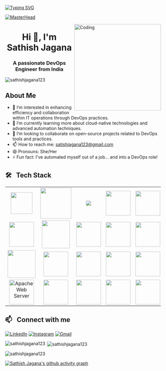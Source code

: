 [![Typing SVG](https://readme-typing-svg.demolab.com?font=Josefin+Sans&size=40&duration=1000&pause=500&color=00E4A9&width=600&&repeat=true&height=70&lines=Hey!;Nice+to+Meet+you...%F0%9F%98%83%09;I'm+Sathish+Jagana;DevOps+Engineer)](https://git.io/typing-svg)

[![MasterHead](https://www.veracode.com/sites/default/files/2021-02/hackergames-hero-main.jpg)](https://codegrills.in)

<img align="right" alt="Coding" width="280" src="https://media.tenor.com/rePDfDWO3XoAAAAd/hacking.gif">
<h1 align="center">Hi 👋, I'm Sathish Jagana</h1>
<h3 align="center">A passionate DevOps Engineer from India</h3>

<p align="left"> <img src="https://komarev.com/ghpvc/?username=sathishjagana123&label=Profile%20views&color=0e75b6&style=flat" alt="sathishjagana123" /> </p>

## About Me
- 👀 I’m interested in enhancing efficiency and collaboration within IT operations through DevOps practices.
- 🌱 I’m currently learning more about cloud-native technologies and advanced automation techniques.
- 💞️ I’m looking to collaborate on open-source projects related to DevOps tools and practices.
- 📫 How to reach me: satishjagana123@gmail.com
- 😄 Pronouns: She/Her
- ⚡ Fun fact: I've automated myself out of a job... and into a DevOps role!

## 🛠 &nbsp; Tech Stack

<table>
<tr>
    <td align='center'>
        <img src="https://media.tenor.com/S61VCO73mOAAAAAj/linux-tux.gif" width="70" >
    </td>
    <td align='center'>
        <img src="https://bitbucket.org/devopslogosgifs/documents/raw/3d7efe6fe664138cc915523d7f8d789e6b0dae6f/gifs/microsoft.gif" width="100" >
    </td>
    <td align='center'>
        <img src="https://img.icons8.com/color/96/000000/red-hat.png"/>
    </td>
    <td align='center'>
        <img src="https://img.icons8.com/ios-filled/50/000000/centos.png" width="80">
    </td>
    <td align='center'>
        <img src="https://img.icons8.com/color/96/000000/ubuntu.png" width="80">
    </td>
    <td align='center'>
        <img src="https://skillicons.dev/icons?i=nginx" width="80">
    </td>
    <td align='center'>
        <img src="https://img.icons8.com/color/96/000000/tomcat.png"/>
    </td>
</tr>
<tr>
    <td align='center'>
        <img src="https://bitbucket.org/devopslogosgifs/documents/raw/3d7efe6fe664138cc915523d7f8d789e6b0dae6f/gifs/Vagrant.gif" width="80" >
    </td>
    <td align='center'>
        <img src="https://bitbucket.org/devopslogosgifs/documents/raw/3d7efe6fe664138cc915523d7f8d789e6b0dae6f/gifs/azure.gif" width="90">
    </td>
     <td align='center'>
        <img src="https://techstack-generator.vercel.app/aws-icon.svg" width="80" >
    </td>
    <td align='center'>
        <img src="https://bitbucket.org/devopslogosgifs/documents/raw/3d7efe6fe664138cc915523d7f8d789e6b0dae6f/gifs/Google%20Cloud.gif" width="80">
    </td>
    <td align='center'>
        <img src="https://bitbucket.org/devopslogosgifs/documents/raw/3d7efe6fe664138cc915523d7f8d789e6b0dae6f/gifs/Grafana.gif" width="80">
    </td>
    <td align='center'>
        <img src="https://bitbucket.org/devopslogosgifs/documents/raw/08b2a31b78041811e266e1cf2d47e7b2020a5e4a/gifs/Prometheus.gif" width="80">
    </td>
    <td align='center'>
        <img src="https://img.icons8.com/color/96/000000/mysql-logo.png" width="80">
    </td>
</tr>
<tr>
    <td align='center'>
        <a href="https://softwarelife.github.io/devops/terraform/">
            <img src="https://www.svgrepo.com/show/376353/terraform.svg" width="90">
        </a>
    </td>
    <td align='center'>
        <a href="https://softwarelife.github.io/devops/ansible/">
            <img src="https://skillicons.dev/icons?i=ansible" width="80">
        </a>   
    </td>
    <td align='center'>
        <img src="https://skillicons.dev/icons?i=bash" width="80">
    </td>
     <td align='center'>
        <img src="https://skillicons.dev/icons?i=powershell" width="80">
    </td>
    <td align='center'>
        <img src="https://bitbucket.org/devopslogosgifs/documents/raw/3d7efe6fe664138cc915523d7f8d789e6b0dae6f/gifs/Git.gif" width="80" >
    </td>
    <td align='center'>
        <img src="https://skillicons.dev/icons?i=vim" width="80" >
    </td>  
    <td align='center'>
        <img src="https://miro.medium.com/v2/resize:fit:303/1*nViWw5hFgS7l3vu1RkO3YA.png" width="80">
    </td>
</tr>
<tr>
    <td align='center'>
        <img src="https://images.sftcdn.net/images/t_app-icon-m/p/ddc05574-9b32-11e6-8828-00163ec9f5fa/3020973661/apache-http-server-logo.jpg" width="80" alt="Apache Web Server">
    <td align='center'>
        <img src="https://skillicons.dev/icons?i=jenkins" width="80">
    </td>
    <td align='center'>
        <img src="https://bitbucket.org/devopslogosgifs/documents/raw/3d7efe6fe664138cc915523d7f8d789e6b0dae6f/gifs/Azure%20Devops.gif" width="80">
    </td>
    <td align='center'>
        <img src="https://seeklogo.com/images/S/sonarcloud-logo-39208B5388-seeklogo.com.png" width="80">
    </td>
    <td align='center'>
        <a href="https://softwarelife.github.io/devops/docker-setup/">
            <img src="https://techstack-generator.vercel.app/docker-icon.svg" width="80">
        </a>
    </td>
    <td align='center'>
       <img src="https://techstack-generator.vercel.app/kubernetes-icon.svg" width="80">
    <td align='center'>
        <img src="https://skillicons.dev/icons?i=vscode" width="80">
    </td>
</tr>
</table>

## 📫 &nbsp; Connect with me

[![LinkedIn](https://img.icons8.com/color/96/000000/linkedin.png)](https://www.linkedin.com/in/satish-jagana/)
[![Instagram](https://img.icons8.com/color/96/000000/instagram-new.png)](https://www.instagram.com/)
[![Gmail](https://img.icons8.com/color/96/000000/gmail.png)](mailto:satishjagana123@gmail.com)

<p><img align="left" src="https://github-readme-stats.vercel.app/api/top-langs?username=sathishjagana123&show_icons=true&locale=en&layout=compact" alt="sathishjagana123" /></p>

<p>&nbsp;<img align="center" src="https://github-readme-stats.vercel.app/api?username=sathishjagana123&show_icons=true&locale=en" alt="sathishjagana123" /></p>

<p><img align="center" src="https://github-readme-streak-stats.herokuapp.com/?user=sathishjagana123&" alt="sathishjagana123" /></p>

[![Sathish Jagana's github activity graph](https://github-readme-activity-graph.vercel.app/graph?username=sathishjagana123&theme=react-dark)](https://github.com/sathishjagana123/github-readme-activity-graph)

<!---
sathishjagana123/sathishjagana123 is a ✨ special ✨ repository because its `README.md` (this file) appears on your GitHub profile.
You can click the Preview link to take a look at your changes.
--->
